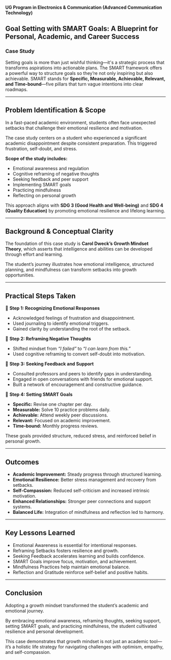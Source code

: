 **UG Program in Electronics & Communication (Advanced Communication Technology)**  

## Goal Setting with SMART Goals: A Blueprint for Personal, Academic, and Career Success  

### Case Study  
Setting goals is more than just wishful thinking—it's a strategic process that transforms aspirations into actionable plans. The SMART framework offers a powerful way to structure goals so they’re not only inspiring but also achievable. SMART stands for **Specific, Measurable, Achievable, Relevant, and Time-bound**—five pillars that turn vague intentions into clear roadmaps.  

---

## Problem Identification & Scope  
In a fast-paced academic environment, students often face unexpected setbacks that challenge their emotional resilience and motivation.  

The case study centers on a student who experienced a significant academic disappointment despite consistent preparation. This triggered frustration, self-doubt, and stress.  

**Scope of the study includes:**  
- Emotional awareness and regulation  
- Cognitive reframing of negative thoughts  
- Seeking feedback and peer support  
- Implementing SMART goals  
- Practicing mindfulness  
- Reflecting on personal growth  

This approach aligns with **SDG 3 (Good Health and Well-being)** and **SDG 4 (Quality Education)** by promoting emotional resilience and lifelong learning.  

---

## Background & Conceptual Clarity  
The foundation of this case study is **Carol Dweck’s Growth Mindset Theory**, which asserts that intelligence and abilities can be developed through effort and learning.  

The student’s journey illustrates how emotional intelligence, structured planning, and mindfulness can transform setbacks into growth opportunities.  

---

## Practical Steps Taken  

🔹 **Step 1: Recognizing Emotional Responses**  
- Acknowledged feelings of frustration and disappointment.  
- Used journaling to identify emotional triggers.  
- Gained clarity by understanding the root of the setback.  

🔹 **Step 2: Reframing Negative Thoughts**  
- Shifted mindset from *“I failed”* to *“I can learn from this.”*  
- Used cognitive reframing to convert self-doubt into motivation.  

🔹 **Step 3: Seeking Feedback and Support**  
- Consulted professors and peers to identify gaps in understanding.  
- Engaged in open conversations with friends for emotional support.  
- Built a network of encouragement and constructive guidance.  

🔹 **Step 4: Setting SMART Goals**  
- **Specific:** Revise one chapter per day.  
- **Measurable:** Solve 10 practice problems daily.  
- **Achievable:** Attend weekly peer discussions.  
- **Relevant:** Focused on academic improvement.  
- **Time-bound:** Monthly progress reviews.  

These goals provided structure, reduced stress, and reinforced belief in personal growth.  

---

## Outcomes  
- **Academic Improvement:** Steady progress through structured learning.  
- **Emotional Resilience:** Better stress management and recovery from setbacks.  
- **Self-Compassion:** Reduced self-criticism and increased intrinsic motivation.  
- **Enhanced Relationships:** Stronger peer connections and support systems.  
- **Balanced Life:** Integration of mindfulness and reflection led to harmony.  

---

## Key Lessons Learned  
- Emotional Awareness is essential for intentional responses.  
- Reframing Setbacks fosters resilience and growth.  
- Seeking Feedback accelerates learning and builds confidence.  
- SMART Goals improve focus, motivation, and achievement.  
- Mindfulness Practices help maintain emotional balance.  
- Reflection and Gratitude reinforce self-belief and positive habits.  

---

## Conclusion  
Adopting a growth mindset transformed the student’s academic and emotional journey.  

By embracing emotional awareness, reframing thoughts, seeking support, setting SMART goals, and practicing mindfulness, the student cultivated resilience and personal development.  

This case demonstrates that growth mindset is not just an academic tool—it’s a holistic life strategy for navigating challenges with optimism, empathy, and self-compassion.  

